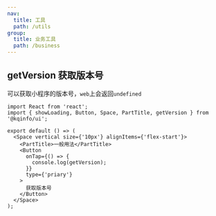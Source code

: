 ```yaml
---
nav:
  title: 工具
  path: /utils
group:
  title: 业务工具
  path: /business
---
```


## getVersion 获取版本号

可以获取小程序的版本号，`web`上会返回`undefined`

```tsx
import React from 'react';
import { showLoading, Button, Space, PartTitle, getVersion } from '@kqinfo/ui';

export default () => (
  <Space vertical size={'10px'} alignItems={'flex-start'}>
    <PartTitle>一般用法</PartTitle>
    <Button
      onTap={() => {
        console.log(getVersion);
      }}
      type={'priary'}
    >
      获取版本号
    </Button>
  </Space>
);
```

<API></API>
